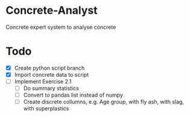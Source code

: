 # Concrete-Analyst
Concrete expert system to analyse concrete

# Todo
- [x] Create python script branch
- [x] Import concrete data to script
- [ ] Implement Exercise 2.1
  - [ ] Do summary statistics
  - [ ] Convert to pandas list instead of numpy
  - [ ] Create discrete collumns, e.g. Age group, with fly ash, with slag, with superplastics
